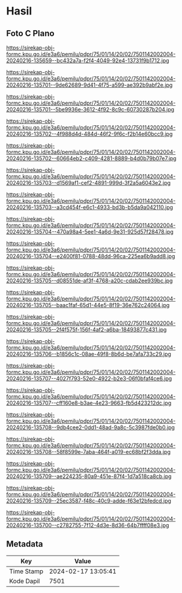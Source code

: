 # Hasil

## Foto C Plano

https://sirekap-obj-formc.kpu.go.id/e3a6/pemilu/pdpr/75/01/14/20/02/7501142002004-20240216-135659--bc432a7a-f2f4-4049-92e4-13731f9b1712.jpg

https://sirekap-obj-formc.kpu.go.id/e3a6/pemilu/pdpr/75/01/14/20/02/7501142002004-20240216-135701--9de62689-9d41-4f75-a599-ae392b9abf2e.jpg

https://sirekap-obj-formc.kpu.go.id/e3a6/pemilu/pdpr/75/01/14/20/02/7501142002004-20240216-135701--5be9936e-3612-4f92-8c9c-60730287b204.jpg

https://sirekap-obj-formc.kpu.go.id/e3a6/pemilu/pdpr/75/01/14/20/02/7501142002004-20240216-135702--4f988d4d-484d-46f2-9f6c-f2b14e60bcc9.jpg

https://sirekap-obj-formc.kpu.go.id/e3a6/pemilu/pdpr/75/01/14/20/02/7501142002004-20240216-135702--60664eb2-c409-4281-8889-b4d0b79b07e7.jpg

https://sirekap-obj-formc.kpu.go.id/e3a6/pemilu/pdpr/75/01/14/20/02/7501142002004-20240216-135703--d1569af1-cef2-4891-999d-3f2a5a6043e2.jpg

https://sirekap-obj-formc.kpu.go.id/e3a6/pemilu/pdpr/75/01/14/20/02/7501142002004-20240216-135703--a3cd454f-e6c1-4933-bd3b-b5da9a042110.jpg

https://sirekap-obj-formc.kpu.go.id/e3a6/pemilu/pdpr/75/01/14/20/02/7501142002004-20240216-135704--470a98a4-5ee1-4a6d-9e31-925d57f28478.jpg

https://sirekap-obj-formc.kpu.go.id/e3a6/pemilu/pdpr/75/01/14/20/02/7501142002004-20240216-135704--e2400f81-0788-48dd-96ca-225ea6b9add8.jpg

https://sirekap-obj-formc.kpu.go.id/e3a6/pemilu/pdpr/75/01/14/20/02/7501142002004-20240216-135705--d08551de-af3f-4768-a20c-cdab2ee939bc.jpg

https://sirekap-obj-formc.kpu.go.id/e3a6/pemilu/pdpr/75/01/14/20/02/7501142002004-20240216-135705--baac1faf-65d1-44e5-8f19-36e762c24064.jpg

https://sirekap-obj-formc.kpu.go.id/e3a6/pemilu/pdpr/75/01/14/20/02/7501142002004-20240216-135705--2f4f575f-156f-4af2-a6ba-18493877c431.jpg

https://sirekap-obj-formc.kpu.go.id/e3a6/pemilu/pdpr/75/01/14/20/02/7501142002004-20240216-135706--b1856c1c-08ae-49f8-8b6d-be7afa733c29.jpg

https://sirekap-obj-formc.kpu.go.id/e3a6/pemilu/pdpr/75/01/14/20/02/7501142002004-20240216-135707--4027f793-52e0-4922-b2e3-06f0bfaf4ce6.jpg

https://sirekap-obj-formc.kpu.go.id/e3a6/pemilu/pdpr/75/01/14/20/02/7501142002004-20240216-135707--cff160e8-b3ae-4e23-9663-fb5d423212dc.jpg

https://sirekap-obj-formc.kpu.go.id/e3a6/pemilu/pdpr/75/01/14/20/02/7501142002004-20240216-135708--9db4cee2-0dd1-48ad-9a8c-5c3987fde0b0.jpg

https://sirekap-obj-formc.kpu.go.id/e3a6/pemilu/pdpr/75/01/14/20/02/7501142002004-20240216-135708--58f8599e-7aba-464f-a019-ec68bf2f3dda.jpg

https://sirekap-obj-formc.kpu.go.id/e3a6/pemilu/pdpr/75/01/14/20/02/7501142002004-20240216-135709--ae224235-80a9-451e-87f4-1d7a518ca8cb.jpg

https://sirekap-obj-formc.kpu.go.id/e3a6/pemilu/pdpr/75/01/14/20/02/7501142002004-20240216-135709--25ec3587-f48c-40c9-adde-f63e12bfedcd.jpg

https://sirekap-obj-formc.kpu.go.id/e3a6/pemilu/pdpr/75/01/14/20/02/7501142002004-20240216-135700--c2782755-7f12-4d3e-8d36-64b7ffff08e3.jpg


## Metadata

| Key        | Value               |
| ---------- | ------------------- |
| Time Stamp | 2024-02-17 13:05:41 |
| Kode Dapil | 7501                |



